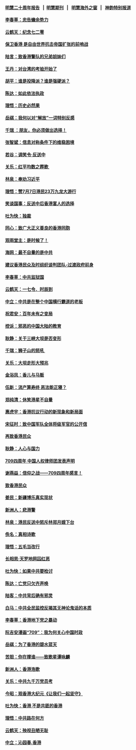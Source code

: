 #### [明慧二十周年报告](https://github.com/gfw-breaker/mh-reports/blob/master/README.md?t=07200002) &nbsp;&nbsp;|&nbsp;&nbsp;[明慧期刊](https://github.com/gfw-breaker/mh-qikan) &nbsp;&nbsp;|&nbsp;&nbsp; [明慧海外之窗](https://github.com/gfw-breaker/mh-news/blob/master/README.md?t=07200002) &nbsp;&nbsp;|&nbsp;&nbsp; [神韵特别报道](https://github.com/gfw-breaker/mh-news/blob/master/shenyun.md?t=07200002) 

#### [李春草：忠告蟾余势力](../pages/nsc993/n11396852.md?t=07200002) 

#### [云鹤天：纪念七二零](../pages/nsc993/n11396646.md?t=07200002) 

#### [保卫香港 是自由世界抗击帝国扩张的前哨战](../pages/nsc993/n11393186.md?t=07200002) 

#### [陆言：致香港警队的兄弟姐妹们](../pages/nsc993/n11392281.md?t=07200002) 

#### [王丹：对台湾的考验开始了](../pages/nsc993/n11391258.md?t=07200002) 

#### [胡平：谁是投降派？谁是强硬派？](../pages/nsc993/n11391224.md?t=07200002) 

#### [陈达：如此依法执政](../pages/nsc993/n11388999.md?t=07200002) 

#### [理悟：历史必然果](../pages/nsc993/n11388741.md?t=07200002) 

#### [岳祺：我何以对“解放”一词特别反感](../pages/nsc993/n11385696.md?t=07200002) 

#### [千瑞 ：朋友，你必须做出选择！](../pages/nsc993/n11384949.md?t=07200002) 

#### [张智斌：信息对称条件下的维稳困境](../pages/nsc993/n11384812.md?t=07200002) 

#### [若谷：调笑令‧反送中](../pages/nsc993/n11383745.md?t=07200002) 

#### [关乐：红平均数之葬歌 ](../pages/nsc993/n11383498.md?t=07200002) 

#### [林泉：奉劝习近平](../pages/nsc993/n11383487.md?t=07200002) 

#### [理悟：赞7月7日港民23万九龙大游行](../pages/nsc993/n11383473.md?t=07200002) 

#### [笑谈国事：反送中后香港富人的选择](../pages/nsc993/n11382020.md?t=07200002) 

#### [吐为快：独裁](../pages/nsc993/n11382755.md?t=07200002) 

#### [同心：致广大正义善良的香港同胞](../pages/nsc993/n11382745.md?t=07200002) 

#### [观雨堂主：是时候了！](../pages/nsc993/n11382737.md?t=07200002) 

#### [海网：最不自量的是中共](../pages/nsc993/n11380440.md?t=07200002) 

#### [建议香港民众及时组织谈判团队-过渡政府前身](../pages/nsc993/n11379909.md?t=07200002) 

#### [李春草：中共监狱国](../pages/nsc993/n11378989.md?t=07200002) 

#### [云鹤天：一七令．时辰到](../pages/nsc993/n11379260.md?t=07200002) 

#### [中立：中共是在整个中国横行霸道的老板](../pages/nsc993/n11378382.md?t=07200002) 

#### [祝君安：百年未有之变局](../pages/nsc993/n11378376.md?t=07200002) 

#### [控诉：邪恶的中国大陆的教育](../pages/nsc993/n11378344.md?t=07200002) 

#### [耿静：关于三峡大坝是否变形](../pages/nsc993/n11375879.md?t=07200002) 

#### [千瑞：狮子山的怒吼 ](../pages/nsc993/n11375644.md?t=07200002) 

#### [关乐：大坝走形大预兆](../pages/nsc993/n11375629.md?t=07200002) 

#### [金浴凤：香儿与马贩](../pages/nsc993/n11375580.md?t=07200002) 

#### [伍新：流产算寿终  恶法能正寝？](../pages/nsc993/n11375581.md?t=07200002) 

#### [郑纯清：休笑港星不自量](../pages/nsc993/n11375555.md?t=07200002) 

#### [惠虎宇：香港抗议行动的新现象和新局面](../pages/nsc993/n11375501.md?t=07200002) 

#### [宋征时：致中国军队全体将级军官的公开信](../pages/nsc993/n11373354.md?t=07200002) 

#### [再致香港民众](../pages/nsc993/n11373870.md?t=07200002) 

#### [耿静：人心与国力](../pages/nsc993/n11373759.md?t=07200002) 

#### [709四周年 中国人权律师团发表声明](../pages/nsc993/n11373565.md?t=07200002) 

#### [谢燕益：信仰之战——709四周年感言！](../pages/nsc993/n11373388.md?t=07200002) 

#### [致香港民众](../pages/nsc993/n11373286.md?t=07200002) 

#### [姜民：新疆博乐真实现状](../pages/nsc993/n11371223.md?t=07200002) 

#### [新洲人：悲港警](../pages/nsc993/n11371174.md?t=07200002) 

#### [林泉：港民反送中怒斥林郑月娥下台](../pages/nsc993/n11370676.md?t=07200002) 

#### [佚名：真相诗歌](../pages/nsc993/n11370666.md?t=07200002) 

#### [理悟：五毛当改行](../pages/nsc993/n11369314.md?t=07200002) 

#### [长相思‧天罗地网囚红恶](../pages/nsc993/n11368444.md?t=07200002) 

#### [吐为快：如果中共要检讨](../pages/nsc993/n11368441.md?t=07200002) 

#### [陈达：亡党只欠齐声唤](../pages/nsc993/n11367838.md?t=07200002) 

#### [陆客：中共背后确有邪灵](../pages/nsc993/n11365263.md?t=07200002) 

#### [白马：中共全民监控反揭其无神论鬼话的本质](../pages/nsc993/n11365236.md?t=07200002) 

#### [李春草：香港地下党之暴动](../pages/nsc993/n11365210.md?t=07200002) 

#### [阮吉安漫画“709”：我为何关心中国时政](../pages/nsc993/n11362127.md?t=07200002) 

#### [岳祺：为了香港的碧水蓝天](../pages/nsc993/n11362627.md?t=07200002) 

#### [苦胆：你在撑谁——致歌星谭咏麟](../pages/nsc993/n11361348.md?t=07200002) 

#### [新洲人：香港浩歌](../pages/nsc993/n11361334.md?t=07200002) 

#### [关乐：中共九千万党员考](../pages/nsc993/n11361304.md?t=07200002) 

#### [今昭：观香港大纪元《让我们一起坚守》](../pages/nsc993/n11361244.md?t=07200002) 

#### [吐为快：香港  不是共匪的香港](../pages/nsc993/n11360918.md?t=07200002) 

#### [理悟：中共路在何方](../pages/nsc993/n11360509.md?t=07200002) 

#### [云鹤天：殃视丑陋无耻](../pages/nsc993/n11358872.md?t=07200002) 

#### [中立：沁园春.香港](../pages/nsc993/n11358843.md?t=07200002) 


